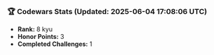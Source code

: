 ### 🏆 Codewars Stats (Updated: 2025-06-04 17:08:06 UTC)

- **Rank:** 8 kyu
- **Honor Points:** 3
- **Completed Challenges:** 1
